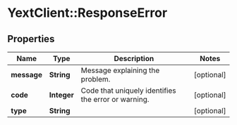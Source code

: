 # YextClient::ResponseError

## Properties
Name | Type | Description | Notes
------------ | ------------- | ------------- | -------------
**message** | **String** | Message explaining the problem. | [optional] 
**code** | **Integer** | Code that uniquely identifies the error or warning. | [optional] 
**type** | **String** |  | [optional] 


